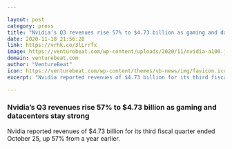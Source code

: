 ```yaml
---

layout: post
category: press
title: "Nvidia’s Q3 revenues rise 57% to $4.73 billion as gaming and datacenters stay strong"
date: 2020-11-18 21:56:28
link: https://vrhk.co/3lLrrfx
image: https://venturebeat.com/wp-content/uploads/2020/11/nvidia-a100.jpg?w=1200&strip=all
domain: venturebeat.com
author: "VentureBeat"
icon: https://venturebeat.com/wp-content/themes/vb-news/img/favicon.ico
excerpt: "Nvidia reported revenues of $4.73 billion for its third fiscal quarter ended October 25, up 57% from a year earlier."

---
```


### Nvidia’s Q3 revenues rise 57% to $4.73 billion as gaming and datacenters stay strong

Nvidia reported revenues of $4.73 billion for its third fiscal quarter ended October 25, up 57% from a year earlier.